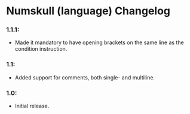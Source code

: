 # Numskull (language) Changelog

### 1.1.1:
- Made it mandatory to have opening brackets on the same line as the condition instruction.

### 1.1:
- Added support for comments, both single- and multiline.

### 1.0:
- Initial release.